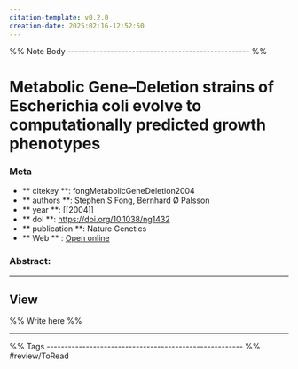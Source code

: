 ```yaml
---
citation-template: v0.2.0
creation-date: 2025:02:16-12:52:50
---
```


%% Note Body --------------------------------------------------- %%
# Metabolic Gene–Deletion strains of Escherichia coli evolve to computationally predicted growth phenotypes

### Meta
- ** citekey **: fongMetabolicGeneDeletion2004
- ** authors **: Stephen S Fong, Bernhard Ø Palsson
- ** year **: [[2004]]
- ** doi **: https://doi.org/10.1038/ng1432
- ** publication **: Nature Genetics
- ** Web ** : [Open online](https://www.nature.com/articles/ng1432)


### Abstract:


___

## View

%% Write here %%





___
%% Tags  ------------------------------------------------------- %%
#review/ToRead